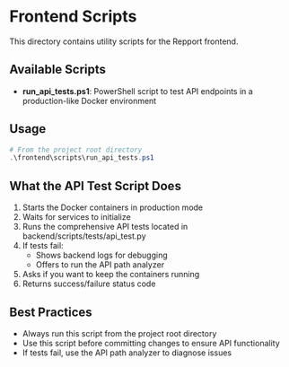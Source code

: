 # Frontend Scripts

This directory contains utility scripts for the Repport frontend.

## Available Scripts

- **run_api_tests.ps1**: PowerShell script to test API endpoints in a production-like Docker environment

## Usage

```powershell
# From the project root directory
.\frontend\scripts\run_api_tests.ps1
```

## What the API Test Script Does

1. Starts the Docker containers in production mode
2. Waits for services to initialize
3. Runs the comprehensive API tests located in backend/scripts/tests/api_test.py
4. If tests fail:
   - Shows backend logs for debugging
   - Offers to run the API path analyzer
5. Asks if you want to keep the containers running
6. Returns success/failure status code

## Best Practices

- Always run this script from the project root directory
- Use this script before committing changes to ensure API functionality
- If tests fail, use the API path analyzer to diagnose issues 